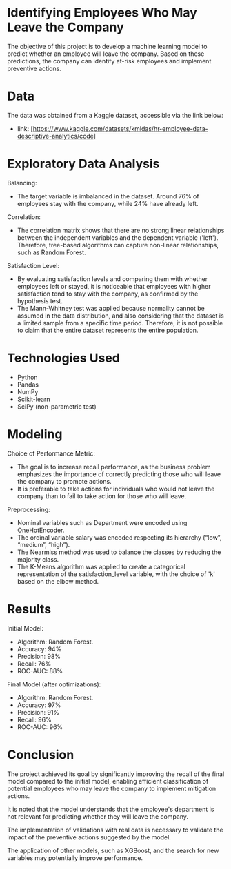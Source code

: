 # Identifying Employees Who May Leave the Company

The objective of this project is to develop a machine learning model to predict whether an employee will leave the company. Based on these predictions, the company can identify at-risk employees and implement preventive actions.

# Data

The data was obtained from a Kaggle dataset, accessible via the link below:

- link: [https://www.kaggle.com/datasets/kmldas/hr-employee-data-descriptive-analytics/code]

# Exploratory Data Analysis

Balancing:
- The target variable is imbalanced in the dataset. Around 76% of employees stay with the company, while 24% have already left.

Correlation:
- The correlation matrix shows that there are no strong linear relationships between the independent variables and the dependent variable ('left'). Therefore, tree-based algorithms can capture non-linear relationships, such as Random Forest.

Satisfaction Level:
- By evaluating satisfaction levels and comparing them with whether employees left or stayed, it is noticeable that employees with higher satisfaction tend to stay with the company, as confirmed by the hypothesis test.
- The Mann-Whitney test was applied because normality cannot be assumed in the data distribution, and also considering that the dataset is a limited sample from a specific time period. Therefore, it is not possible to claim that the entire dataset represents the entire population.

# Technologies Used

- Python
- Pandas
- NumPy
- Scikit-learn
- SciPy (non-parametric test)

# Modeling

Choice of Performance Metric:
- The goal is to increase recall performance, as the business problem emphasizes the importance of correctly predicting those who will leave the company to promote actions.
- It is preferable to take actions for individuals who would not leave the company than to fail to take action for those who will leave.

Preprocessing:
- Nominal variables such as Department were encoded using OneHotEncoder.
- The ordinal variable salary was encoded respecting its hierarchy (“low”, “medium”, “high”).
- The Nearmiss method was used to balance the classes by reducing the majority class.
- The K-Means algorithm was applied to create a categorical representation of the satisfaction_level variable, with the choice of 'k' based on the elbow method.

# Results

Initial Model:
- Algorithm: Random Forest.
- Accuracy: 94%
- Precision: 98%
- Recall: 76%
- ROC-AUC: 88%

Final Model (after optimizations):
- Algorithm: Random Forest.
- Accuracy: 97%
- Precision: 91%
- Recall: 96%
- ROC-AUC: 96%

# Conclusion

The project achieved its goal by significantly improving the recall of the final model compared to the initial model, enabling efficient classification of potential employees who may leave the company to implement mitigation actions.

It is noted that the model understands that the employee's department is not relevant for predicting whether they will leave the company.

The implementation of validations with real data is necessary to validate the impact of the preventive actions suggested by the model.

The application of other models, such as XGBoost, and the search for new variables may potentially improve performance.
